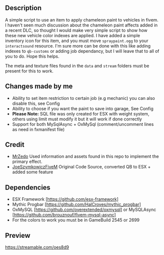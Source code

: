 ## Description
A simple script to use an item to apply chameleon paint to vehicles in fivem. I haven't seen much discussion about the chameleon paint affects added in a recent DLC, so thought I would make very simple script to show how these new vehicle color indexes are applied. I have added a simple inventory icon for this item, and you must move `spraypaint.ogg` to your `interactsound` resource. I'm sure more can be done with this like adding indexes to `qb-customs` or adding job dependancy, but I will leave that to all of you to do. Hope this helps.

The meta and texture files found in the `data` and `stream` folders must be present for this to work.

## Changes made by me
- Ability to set item restriction to certain job (e.g mechanic) you can also disable this, see Config
- Ability to choose if you want the paint to save into garage, See Config
- **Please Note:** SQL file was only created for ESX with weight system, others using limit must modify it but it will work if done correctly
- Support for both MySqlAsync + OxMySql (comment/uncomment lines as need in fxmanifest file)

## Credit
- [MrZedo](https://github.com/MrZedo/Cameleon-Color) Used information and assets found in this repo to implement the primary effect.
- [JoeSzymkowiczFiveM](https://github.com/JoeSzymkowiczFiveM/qb-chameleonpaint) Original Code Source, converted QB to ESX + added some feature

## Dependencies
- ESX Framework [https://github.com/esx-framework]
- Mythic Progbar [https://github.com/HalCroves/mythic_progbar]
- OxMySQL [https://github.com/overextended/oxmysql] or MySQLAsync [https://github.com/brouznouf/fivem-mysql-async]
- For the colors to work you must be in GameBuild 2545 or 2699

## Preview
https://streamable.com/oes8d9
